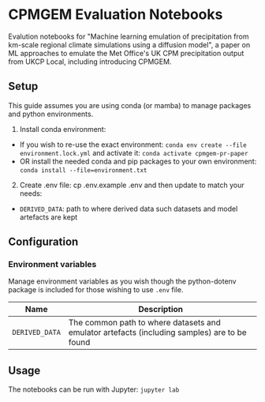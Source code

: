 # CPMGEM Evaluation Notebooks

Evalution notebooks for "Machine learning emulation of precipitation from km-scale regional climate simulations using a diffusion model", a paper on ML approaches to emulate the Met Office's UK CPM precipitation output from UKCP Local, including introducing CPMGEM.

## Setup

This guide assumes you are using conda (or mamba) to manage packages and python environments.

1. Install conda environment:
  * If you wish to re-use the exact environment: `conda env create --file environment.lock.yml` and activate it: `conda activate cpmgem-pr-paper`
  * OR install the needed conda and pip packages to your own environment: `conda install --file=environment.txt`
2. Create .env file: cp .env.example .env and then update to match your needs:
  * `DERIVED_DATA`: path to where derived data such datasets and model artefacts are kept

## Configuration

### Environment variables

Manage environment variables as you wish though the python-dotenv package is included for those wishing to use `.env` file.

| Name | Description |
|------|-------------|
|`DERIVED_DATA`| The common path to where datasets and emulator artefacts (including samples) are to be found |


## Usage

The notebooks can be run with Jupyter: `jupyter lab`
